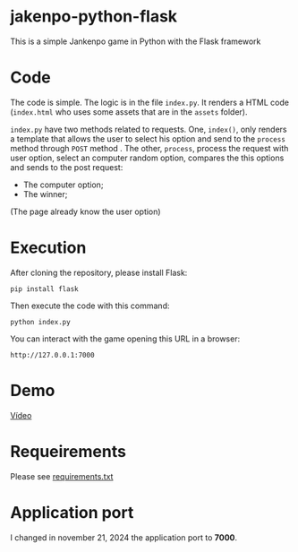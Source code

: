# jakenpo-python-flask

This is a simple Jankenpo game in Python with the Flask framework


# Code

The code is simple. The logic is in the file `index.py`. It renders a HTML code (`index.html` who uses some assets that are in the `assets` folder).

`index.py` have two methods related to requests. One, `index()`, only renders a template that allows the user to select his option and send to the `process` method through `POST` method . The other, `process`, process the request with user option, select an computer random option, compares the this options and sends to the post request:
- The computer option;
- The winner;

(The page already know the user option)


# Execution

After cloning the repository, please install Flask:
```
pip install flask
```

Then execute the code with this command:
```
python index.py
```

You can interact with the game opening this URL in a browser:
```
http://127.0.0.1:7000
```


# Demo
[Vídeo](https://youtu.be/JPPvAEw8l3s)


# Requeirements

Please see [requirements.txt](requirements.txt)


# Application port

I changed in november 21, 2024 the application port to **7000**.